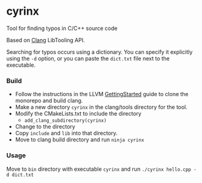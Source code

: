 # cyrinx

Tool for finding typos in C/C++ source code

Based on [Clang](https://clang.llvm.org/) LibTooling API.

Searching for typos occurs using a dictionary. 
You can specify it explicitly using the `-d` option, or you can paste the `dict.txt` file next to the executable.

### Build

- Follow the instructions in the LLVM [GettingStarted](https://llvm.org/docs/GettingStarted.html) guide to clone the monorepo and build clang.
- Make a new directory `cyrinx` in the clang/tools directory for the tool.
- Modify the CMakeLists.txt to include the directory
    - `add_clang_subdirectory(cyrinx)`
- Change to the directory 
- Copy `include` and `lib` into that directory.
- Move to clang build directory and run `ninja cyrinx`

### Usage

Move to `bin` directory with executable `cyrinx` and run `./cyrinx hello.cpp -d dict.txt`